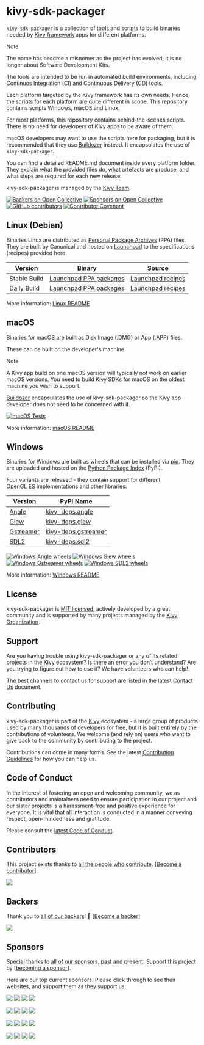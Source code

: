 kivy-sdk-packager
=================

`kivy-sdk-packager` is a collection of tools and scripts to build binaries 
needed by [Kivy framework](https://kivy.org) apps for different platforms.

>[!NOTE]
> The name has become a misnomer as the project has evolved; it is no longer
> about Software Development Kits.

The tools are intended to be run in automated build environments, including
Continuos Integration (CI) and Continuous Delivery (CD) tools.

Each platform targeted by the Kivy framework has its own needs. Hence, the 
scripts for each platform are quite different in scope. This repository 
contains scripts Windows, macOS and Linux.

For most platforms, this repository contains behind-the-scenes scripts. There is
no need for developers of Kivy apps to be aware of them.

macOS developers may want to use the scripts here for packaging, but it is 
recommended that they use [Buildozer](https://buildozer.readthedocs.io/)
instead. It encapsulates the use of `kivy-sdk-packager`.

You can find a detailed README.md document inside every platform folder.
They explain what the provided files do, what artefacts are produce, and what
steps are required for each new release.

kivy-sdk-packager is managed by the [Kivy Team](https://kivy.org/about.html).

[![Backers on Open Collective](https://opencollective.com/kivy/backers/badge.svg)](#backers)
[![Sponsors on Open Collective](https://opencollective.com/kivy/sponsors/badge.svg)](#sponsors)
[![GitHub contributors](https://img.shields.io/github/contributors-anon/kivy/kivy-sdk-packager)](https://github.com/kivy/kivy-sdk-packager/graphs/contributors)
[![Contributor Covenant](https://img.shields.io/badge/Contributor%20Covenant-2.1-4baaaa.svg)](code_of_conduct.md)

## Linux (Debian)

Binaries Linux are distributed as 
[Personal Package Archives](https://launchpad.net/ubuntu/+ppas) (PPA) files.
They are built by Canonical and hosted on [Launchpad](https://launchpad.net/) to the
specifications (recipes) provided here.

| Version      | Binary                                                                                           | Source                                                                                          |
|--------------|------------------------------------------------------------------------------------------------------|-------------------------------------------------------------------------------------------------|
| Stable Build | [Launchpad PPA packages](https://code.launchpad.net/~kivy-team/+archive/ubuntu/kivy/+packages)       | [Launchpad recipes](https://code.launchpad.net/~kivy-team/+archive/ubuntu/kivy/+packages)       |
| Daily Build  | [Launchpad PPA packages](https://code.launchpad.net/~kivy-team/+archive/ubuntu/kivy-daily/+packages) | [Launchpad recipes](https://code.launchpad.net/~kivy-team/+archive/ubuntu/kivy-daily/+packages) |

More information: [Linux README](linux/debian/README.md)

## macOS

Binaries for macOS are built as Disk Image (.DMG) or App (.APP) files.

These can be built on the developer's machine. 

> [!NOTE]
> A Kivy.app build on one macOS version will typically not work on earlier
> macOS versions. You need to build Kivy SDKs for macOS on the oldest machine 
> you wish to support.

[Buildozer](https://buildozer.readthedocs.io) encapsulates the use of 
kivy-sdk-packager so the Kivy app developer does not need to be concerned with
it.

[![macOS Tests](https://github.com/kivy/kivy-sdk-packager/actions/workflows/test_macos.yaml/badge.svg)](https://github.com/kivy/kivy-sdk-packager/actions/workflows/test_macos.yaml)

More information: [macOS README](osx/README.md)

## Windows

Binaries for Windows are built as wheels that can be installed via 
[pip](https://pypi.org/project/pip/). They are uploaded and hosted on the 
[Python Package Index](https://pypi.org/) (PyPI).

Four variants are released - they contain support for different  
[OpenGL ES](https://en.wikipedia.org/wiki/OpenGL_ES) implementations and other
libraries:

| Version                                                                 | PyPI Name                                                            |
|-------------------------------------------------------------------------|----------------------------------------------------------------------|
| [Angle](https://chromium.googlesource.com/angle/angle/+/main/README.md) | [kivy-deps.angle](https://pypi.org/project/kivy-deps.angle/)         |
| [Glew](https://glew.sourceforge.net/)                                   | [kivy-deps.glew](https://pypi.org/project/kivy-deps.glew/)           |
| [Gstreamer](https://gstreamer.freedesktop.org/)                         | [kivy-deps.gstreamer](https://pypi.org/project/kivy-deps.gstreamer/) |
| [SDL2](https://www.libsdl.org/)                                         | [kivy-deps.sdl2](https://pypi.org/project/kivy-deps.sdl2/)           |

[![Windows Angle wheels](https://github.com/kivy/kivy-sdk-packager/actions/workflows/windows_angle_wheels.yml/badge.svg)](https://github.com/kivy/kivy-sdk-packager/actions/workflows/windows_angle_wheels.yml)
[![Windows Glew wheels](https://github.com/kivy/kivy-sdk-packager/actions/workflows/windows_glew_wheels.yml/badge.svg)](https://github.com/kivy/kivy-sdk-packager/actions/workflows/windows_glew_wheels.yml)
[![Windows Gstreamer wheels](https://github.com/kivy/kivy-sdk-packager/actions/workflows/windows_gstreamer_wheels.yml/badge.svg)](https://github.com/kivy/kivy-sdk-packager/actions/workflows/windows_gstreamer_wheels.yml)
[![Windows SDL2 wheels](https://github.com/kivy/kivy-sdk-packager/actions/workflows/windows_sdl2_wheels.yml/badge.svg)](https://github.com/kivy/kivy-sdk-packager/actions/workflows/windows_sdl2_wheels.yml)

More information: [Windows README](win/README.md)

## License

kivy-sdk-packager is [MIT licensed](LICENSE), actively developed by a great
community and is supported by many projects managed by the 
[Kivy Organization](https://www.kivy.org/about.html).

## Support

Are you having trouble using kivy-sdk-packager or any of its related projects in
the Kivy ecosystem?
Is there an error you don’t understand? Are you trying to figure out how to use 
it? We have volunteers who can help!

The best channels to contact us for support are listed in the latest 
[Contact Us](https://github.com/kivy/kivy-sdk-packager/blob/master/CONTACT.md) 
document.

## Contributing

kivy-sdk-packager is part of the [Kivy](https://kivy.org) ecosystem - a large group of
products used by many thousands of developers for free, but it
is built entirely by the contributions of volunteers. We welcome (and rely on) 
users who want to give back to the community by contributing to the project.

Contributions can come in many forms. See the latest 
[Contribution Guidelines](https://github.com/kivy/kivy-sdk-packager/blob/master/CONTRIBUTING.md)
for how you can help us.

## Code of Conduct

In the interest of fostering an open and welcoming community, we as 
contributors and maintainers need to ensure participation in our project and 
our sister projects is a harassment-free and positive experience for everyone. 
It is vital that all interaction is conducted in a manner conveying respect, 
open-mindedness and gratitude.

Please consult the [latest Code of Conduct](https://github.com/kivy/kivy-sdk-packager/blob/master/CODE_OF_CONDUCT.md).

## Contributors

This project exists thanks to 
[all the people who contribute](https://github.com/kivy/kivy-sdk-packager/graphs/contributors).
[[Become a contributor](CONTRIBUTING.md)].

<img src="https://contrib.nn.ci/api?repo=kivy/kivy-sdk-packager&pages=5&no_bot=true&radius=22&cols=18">

## Backers

Thank you to [all of our backers](https://opencollective.com/kivy)! 
🙏 [[Become a backer](https://opencollective.com/kivy#backer)]

<img src="https://opencollective.com/kivy/backers.svg?width=890&avatarHeight=44&button=false">

## Sponsors

Special thanks to 
[all of our sponsors, past and present](https://opencollective.com/kivy).
Support this project by 
[[becoming a sponsor](https://opencollective.com/kivy#sponsor)].

Here are our top current sponsors. Please click through to see their websites,
and support them as they support us. 

<!--- See https://github.com/orgs/kivy/discussions/15 for explanation of this code. -->
<a href="https://opencollective.com/kivy/sponsor/0/website" target="_blank"><img src="https://opencollective.com/kivy/sponsor/0/avatar.svg"></a>
<a href="https://opencollective.com/kivy/sponsor/1/website" target="_blank"><img src="https://opencollective.com/kivy/sponsor/1/avatar.svg"></a>
<a href="https://opencollective.com/kivy/sponsor/2/website" target="_blank"><img src="https://opencollective.com/kivy/sponsor/2/avatar.svg"></a>
<a href="https://opencollective.com/kivy/sponsor/3/website" target="_blank"><img src="https://opencollective.com/kivy/sponsor/3/avatar.svg"></a>

<a href="https://opencollective.com/kivy/sponsor/4/website" target="_blank"><img src="https://opencollective.com/kivy/sponsor/4/avatar.svg"></a>
<a href="https://opencollective.com/kivy/sponsor/5/website" target="_blank"><img src="https://opencollective.com/kivy/sponsor/5/avatar.svg"></a>
<a href="https://opencollective.com/kivy/sponsor/6/website" target="_blank"><img src="https://opencollective.com/kivy/sponsor/6/avatar.svg"></a>
<a href="https://opencollective.com/kivy/sponsor/7/website" target="_blank"><img src="https://opencollective.com/kivy/sponsor/7/avatar.svg"></a>

<a href="https://opencollective.com/kivy/sponsor/8/website" target="_blank"><img src="https://opencollective.com/kivy/sponsor/8/avatar.svg"></a>
<a href="https://opencollective.com/kivy/sponsor/9/website" target="_blank"><img src="https://opencollective.com/kivy/sponsor/9/avatar.svg"></a>
<a href="https://opencollective.com/kivy/sponsor/10/website" target="_blank"><img src="https://opencollective.com/kivy/sponsor/10/avatar.svg"></a>
<a href="https://opencollective.com/kivy/sponsor/11/website" target="_blank"><img src="https://opencollective.com/kivy/sponsor/11/avatar.svg"></a>

<a href="https://opencollective.com/kivy/sponsor/12/website" target="_blank"><img src="https://opencollective.com/kivy/sponsor/12/avatar.svg"></a>
<a href="https://opencollective.com/kivy/sponsor/13/website" target="_blank"><img src="https://opencollective.com/kivy/sponsor/13/avatar.svg"></a>
<a href="https://opencollective.com/kivy/sponsor/14/website" target="_blank"><img src="https://opencollective.com/kivy/sponsor/14/avatar.svg"></a>
<a href="https://opencollective.com/kivy/sponsor/15/website" target="_blank"><img src="https://opencollective.com/kivy/sponsor/15/avatar.svg"></a>
